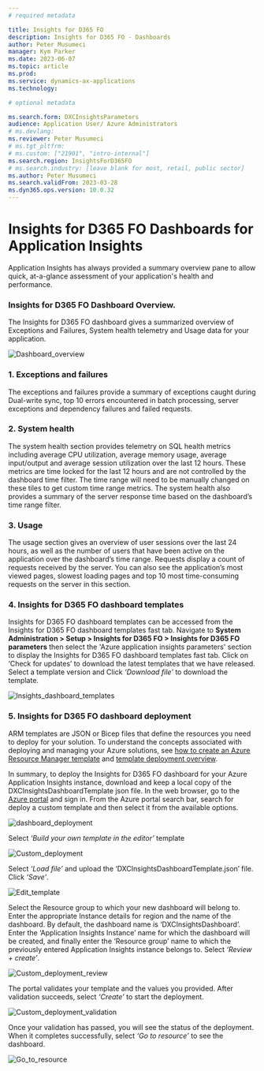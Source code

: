```yaml
---
# required metadata

title: Insights for D365 FO
description: Insights for D365 FO - Dashboards
author: Peter Musumeci
manager: Kym Parker
ms.date: 2023-06-07
ms.topic: article
ms.prod: 
ms.service: dynamics-ax-applications
ms.technology: 

# optional metadata

ms.search.form: DXCInsightsParameters
audience: Application User/ Azure Administrators
# ms.devlang: 
ms.reviewer: Peter Musumeci
# ms.tgt_pltfrm: 
# ms.custom: ["21901", "intro-internal"]
ms.search.region: InsightsForD365FO
# ms.search.industry: [leave blank for most, retail, public sector]
ms.author: Peter Musumeci
ms.search.validFrom: 2023-03-28
ms.dyn365.ops.version: 10.0.32
---
```


# Insights for D365 FO Dashboards for Application Insights

Application Insights has always provided a summary overview pane to allow quick, at-a-glance assessment of your application's health and performance. 

###  Insights for D365 FO Dashboard Overview. 
The Insights for D365 FO dashboard gives a summarized overview of Exceptions and Failures, System health telemetry and Usage data for your application.

![Dashboard_overview](IMAGES/Dashboard_overview.png)

### 1. Exceptions and failures
The exceptions and failures provide a summary of exceptions caught during Dual-write sync, top 10 errors encountered in batch processing, server exceptions and dependency failures and failed requests.

### 2. System health
The system health section provides telemetry on SQL health metrics including average CPU utilization, average memory usage, average input/output and average session utilization over the last 12 hours. These metrics are time locked for the last 12 hours and are not controlled by the dashboard time filter. The time range will need to be manually changed on these tiles to get custom time range metrics. The system health also provides a summary of the server response time based on the dashboard’s time range filter.

### 3. Usage
The usage section gives an overview of user sessions over the last 24 hours, as well as the number of users that have been active on the application over the dashboard’s time range. Requests display a count of requests received by the server. You can also see the application’s most viewed pages, slowest loading pages and top 10 most time-consuming requests on the server in this section.

### 4. Insights for D365 FO dashboard templates
Insights for D365 FO dashboard templates can be accessed from the Insights for D365 FO dashboard templates fast tab.  Navigate to  **System Administration > Setup > Insights for D365 FO > Insights for D365 FO parameters** then select the 'Azure application insights parameters' section to display the Insights for D365 FO dashboard templates fast tab. Click on ‘Check for updates’ to download the latest templates that we have released. Select a template version and Click *‘Download file’* to download the template.

![Insights_dashboard_templates](IMAGES/Insights_dashboard_templates.png)


### 5. Insights for D365 FO dashboard deployment
ARM templates are JSON or Bicep files that define the resources you need to deploy for your solution. To understand the concepts associated with deploying and managing your Azure solutions, see [how to create an Azure Resource Manager template](https://learn.microsoft.com/en-us/azure/azure-resource-manager/templates/quickstart-create-templates-use-the-portal) and [template deployment overview](https://learn.microsoft.com/en-us/azure/azure-resource-manager/templates/overview).

In summary, to deploy the Insights for D365 FO dashboard for your Azure Application Insights instance, download and keep a local copy of the DXCInsightsDashboardTemplate json file. In the web browser, go to the [Azure portal](https://portal.azure.com/) and sign in. From the Azure portal search bar, search for deploy a custom template and then select it from the available options.

![dashboard_deployment](IMAGES/dashboard_deployment.png)

Select *‘Build your own template in the editor’* template

![Custom_deployment](IMAGES/Custom_deployment.png)

Select *‘Load file’* and upload the ‘DXCInsightsDashboardTemplate.json’ file. Click *‘Save’*.

![Edit_template](IMAGES/Edit_template.png)

Select the Resource group to which your new dashboard will belong to. Enter the appropriate Instance details for region and the name of the dashboard. By default, the dashboard name is ‘DXCInsightsDashboard’. Enter the ‘Application Insights Instance’ name for which the dashboard will be created, and finally enter the ‘Resource group’ name to which the previously entered Application Insights instance belongs to. Select *‘Review + create’*.

![Custom_deployment_review](IMAGES/Custom_deployment_review.png)

The portal validates your template and the values you provided. After validation succeeds, select *‘Create’* to start the deployment.

![Custom_deployment_validation](IMAGES/Custom_deployment_validation.png)

Once your validation has passed, you will see the status of the deployment. When it completes successfully, select *‘Go to resource’* to see the dashboard.

![Go_to_resource](IMAGES/Go_to_resource.png)
